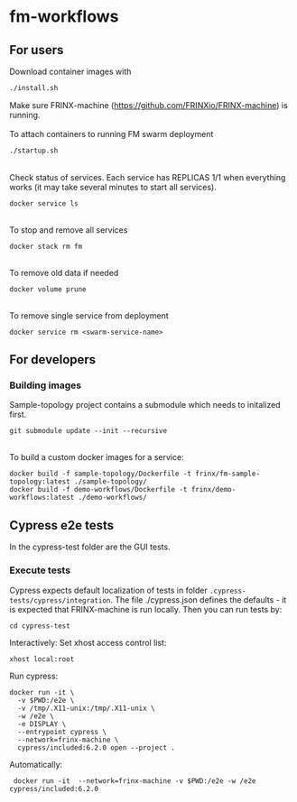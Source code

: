 # fm-workflows

## For users
Download container images with
```sh
./install.sh
```

Make sure FRINX-machine (https://github.com/FRINXio/FRINX-machine) is running. <br>
<br>To attach containers to running FM swarm deployment
```sh
./startup.sh
```

<br>Check status of services.
Each service has REPLICAS 1/1 when everything works (it may take several minutes to start all services).
```
docker service ls
```

<br>To stop and remove all services
```
docker stack rm fm
```

<br>To remove old data if needed
```
docker volume prune
```

<br>To remove single service from deployment
```
docker service rm <swarm-service-name>
```

## For developers
### Building images
Sample-topology project contains a submodule which needs to initalized first.
```
git submodule update --init --recursive
```

<br>To build a custom docker images for a service:
```
docker build -f sample-topology/Dockerfile -t frinx/fm-sample-topology:latest ./sample-topology/
docker build -f demo-workflows/Dockerfile -t frinx/demo-workflows:latest ./demo-workflows/
```


## Cypress e2e tests
In the cypress-test folder are the GUI tests.

### Execute tests
Cypress expects default localization of tests in folder ```.cypress-tests/cypress/integration```.
The file ./cypress.json defines the defaults - it is expected that FRINX-machine is run locally.
Then you can run tests by:
```
cd cypress-test
```
Interactively:
Set xhost access control list:
```
xhost local:root
```
Run cypress:
```
docker run -it \
  -v $PWD:/e2e \
  -v /tmp/.X11-unix:/tmp/.X11-unix \
  -w /e2e \
  -e DISPLAY \
  --entrypoint cypress \
  --network=frinx-machine \
  cypress/included:6.2.0 open --project .
```
Automatically:
```
 docker run -it  --network=frinx-machine -v $PWD:/e2e -w /e2e cypress/included:6.2.0
```

[cypress]: https://docs.cypress.io/guides/getting-started/installing-cypress.html

